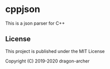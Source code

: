# cppjson

This is a json parser for C++

## License

This project is published under the MIT License

Copyright (C) 2019-2020 dragon-archer
